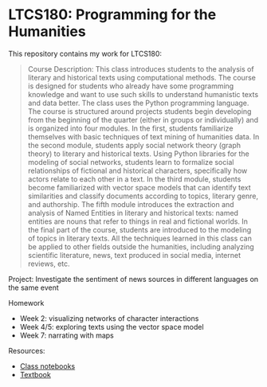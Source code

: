 # LTCS180: Programming for the Humanities

This repository contains my work for LTCS180:
> Course Description: 
> This class introduces students to the analysis of literary and historical texts using computational methods. The course is designed for students who already have some programming knowledge and want to use such skills to understand humanistic texts and data better. The class uses the Python programming language.
> The course is structured around projects students begin developing from the beginning of the quarter (either in groups or individually) and is organized into four modules. In the first, students familiarize themselves with basic techniques of text mining of humanities data. In the second module, students apply social network theory (graph theory) to literary and historical texts. Using Python libraries for the modeling of social networks, students learn to formalize social relationships of fictional and historical characters, specifically how actors relate to each other in a text.  In the third module, students become familiarized with vector space models that can identify text similarities and classify documents according to topics, literary genre, and authorship.  The fifth module introduces the extraction and analysis of Named Entities in literary and historical texts: named entities are nouns that refer to things in real and fictional worlds. In the final part of the course, students are introduced to the modeling of topics in literary texts.
> All the techniques learned in this class can be applied to other fields outside the humanities, including analyzing scientific literature, news, text produced in social media, internet reviews, etc.

Project: Investigate the sentiment of news sources in different languages on the same event

Homework
- Week 2: visualizing networks of character interactions
- Week 4/5: exploring texts using the vector space model
- Week 7: narrating with maps

Resources:
- [Class notebooks](https://github.com/jmyerston/ucsd_ltcs180)
- [Textbook](https://www.humanitiesdataanalysis.org/)